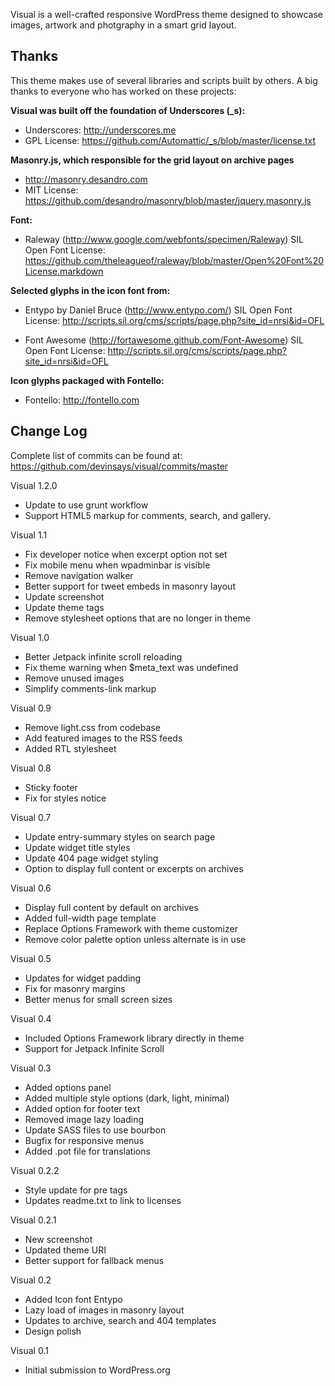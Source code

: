 Visual is a well-crafted responsive WordPress theme designed to showcase images, artwork and photgraphy in a smart grid layout.

## Thanks

This theme makes use of several libraries and scripts built by others.  A big thanks to everyone who has worked on these projects:

**Visual was built off the foundation of Underscores (_s):**

* Underscores: http://underscores.me
* GPL License: https://github.com/Automattic/_s/blob/master/license.txt

**Masonry.js, which responsible for the grid layout on archive pages**

* http://masonry.desandro.com
* MIT License: https://github.com/desandro/masonry/blob/master/jquery.masonry.js

**Font:**

* Raleway (http://www.google.com/webfonts/specimen/Raleway)
SIL Open Font License: https://github.com/theleagueof/raleway/blob/master/Open%20Font%20License.markdown

**Selected glyphs in the icon font from:**

* Entypo by Daniel Bruce (http://www.entypo.com/)
SIL Open Font License: http://scripts.sil.org/cms/scripts/page.php?site_id=nrsi&id=OFL

* Font Awesome (http://fortawesome.github.com/Font-Awesome)
SIL Open Font License: http://scripts.sil.org/cms/scripts/page.php?site_id=nrsi&id=OFL

**Icon glyphs packaged with Fontello:**

* Fontello: http://fontello.com

## Change Log

Complete list of commits can be found at:
https://github.com/devinsays/visual/commits/master

Visual 1.2.0

* Update to use grunt workflow
* Support HTML5 markup for comments, search, and gallery.

Visual 1.1

* Fix developer notice when excerpt option not set
* Fix mobile menu when wpadminbar is visible
* Remove navigation walker
* Better support for tweet embeds in masonry layout
* Update screenshot
* Update theme tags
* Remove stylesheet options that are no longer in theme

Visual 1.0

* Better Jetpack infinite scroll reloading
* Fix theme warning when $meta_text was undefined
* Remove unused images
* Simplify comments-link markup

Visual 0.9

* Remove light.css from codebase
* Add featured images to the RSS feeds
* Added RTL stylesheet

Visual 0.8

* Sticky footer
* Fix for styles notice

Visual 0.7

* Update entry-summary styles on search page
* Update widget title styles
* Update 404 page widget styling
* Option to display full content or excerpts on archives

Visual 0.6

* Display full content by default on archives
* Added full-width page template
* Replace Options Framework with theme customizer
* Remove color palette option unless alternate is in use

Visual 0.5

* Updates for widget padding
* Fix for masonry margins
* Better menus for small screen sizes

Visual 0.4

* Included Options Framework library directly in theme
* Support for Jetpack Infinite Scroll

Visual 0.3

* Added options panel
* Added multiple style options (dark, light, minimal)
* Added option for footer text
* Removed image lazy loading
* Update SASS files to use bourbon
* Bugfix for responsive menus
* Added .pot file for translations

Visual 0.2.2

* Style update for pre tags
* Updates readme.txt to link to licenses

Visual 0.2.1

* New screenshot
* Updated theme URI
* Better support for fallback menus

Visual 0.2

* Added Icon font Entypo
* Lazy load of images in masonry layout
* Updates to archive, search and 404 templates
* Design polish

Visual 0.1

* Initial submission to WordPress.org